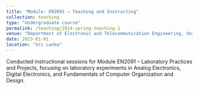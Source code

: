 ```yaml
---
title: "Module: EN2091 – Teaching and Instructing"
collection: teaching
type: "Undergraduate course"
permalink: /teaching/2014-spring-teaching-1
venue: "Department of Electronic and Telecommunication Engineering, University of Moratuwa."
date: 2023-01-01
location: "Sri Lanka"
---
```


Conducted instructional sessions for Module EN2091 – Laboratory Practices and Projects, focusing on laboratory experiments in Analog Electronics, Digital Electronics, and Fundamentals of Computer Organization and Design.
